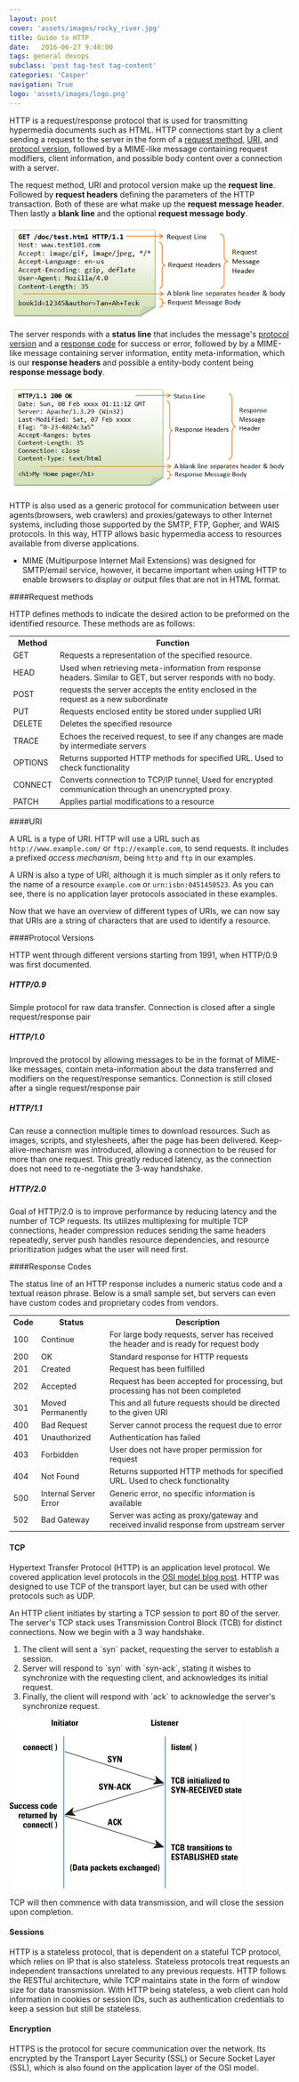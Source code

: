 ```yaml
---
layout: post
cover: 'assets/images/rocky_river.jpg'
title: Guide to HTTP
date:   2016-06-27 9:48:00
tags: general devops
subclass: 'post tag-test tag-content'
categories: 'Casper'
navigation: True
logo: 'assets/images/logo.png'
---
```


HTTP is a request/response protocol that is used for transmitting hypermedia documents such as HTML. HTTP connections start by a client sending a request to the server in the form of a [request method](#methods), [URI](#uri), and [protocol version](#versions), followed by a MIME-like message containing request modifiers, client information, and possible body content over a connection with a server. 

The request method, URI and protocol version make up the __request line__. Followed by __request headers__ defining the parameters of the HTTP transaction. Both of these are what make up the __request message header__. Then lastly a __blank line__ and the optional __request message body__.

![image of HTTP request](/assets/images/http_request.jpg)

The server responds with a __status line__ that includes the message's [protocol version](#versions) and a [response code](#codes) for success or error, followed by by a MIME-like message containing server information, entity meta-information, which is our __response headers__ and possible a entity-body content being __response message body__.

![image of HTTP request](/assets/images/http_response.jpg)

HTTP is also used as a generic protocol for communication between user agents(browsers, web crawlers) and proxies/gateways to other Internet systems, including those supported by the SMTP, FTP, Gopher, and WAIS protocols. In this way, HTTP allows basic hypermedia access to resources available from diverse applications.

* MIME (Multipurpose Internet Mail Extensions) was designed for SMTP/email service, however, it became important when using HTTP to enable browsers to display or output files that are not in HTML format.

####<a name="methods"></a>Request methods

HTTP defines methods to indicate the desired action to be preformed on the identified resource. These methods are as follows:

<table style="width:100%">
  <tr>
    <th>Method</th>
    <th>Function</th> 
  </tr>
  <tr>
    <td>GET</td>
    <td>Requests a representation of the specified resource.</td> 
  </tr>
  <tr>
    <td>HEAD</td>
    <td>Used when retrieving meta-information from response headers. Similar to GET, but server responds with no body.</td> 
  </tr>
  <tr>
    <td>POST</td>
    <td>requests the server accepts the entity enclosed in the request as a new subordinate</td> 
  </tr>
  <tr>
    <td>PUT</td>
    <td>Requests enclosed entity be stored under supplied URI</td> 
  </tr>
  <tr>
    <td>DELETE</td>
    <td>Deletes the specified resource</td> 
  </tr>
  <tr>
    <td>TRACE</td>
    <td>Echoes the received request, to see if any changes are made by intermediate servers</td> 
  </tr>
  <tr>
    <td>OPTIONS</td>
    <td>Returns supported HTTP methods for specified URL. Used to check functionality</td> 
  </tr>
  <tr>
    <td>CONNECT</td>
    <td>Converts connection to TCP/IP tunnel, Used for encrypted communication through an unencrypted proxy.</td> 
  </tr>
  <tr>
    <td>PATCH</td>
    <td>Applies partial modifications to a resource</td> 
  </tr>
</table>

####<a name="uri"></a>URI

A URL is a type of URI. HTTP will use a URL such as `http://www.example.com/` or `ftp://example.com`, to send requests. It includes a prefixed *access mechanism*, being `http` and `ftp` in our examples. 

A URN is also a type of URI, although it is much simpler as it only refers to the name of a resource `example.com` or `urn:isbn:0451450523`. As you can see, there is no application layer protocols associated in these examples.

Now that we have an overview of different types of URIs, we can now say that URIs are a string of characters that are used to identify a resource.

####<a name="versions"></a>Protocol Versions

HTTP went through different versions starting from 1991, when HTTP/0.9 was first documented.

##### HTTP/0.9

Simple protocol for raw data transfer. Connection is closed after a single request/response pair

##### HTTP/1.0

Improved the protocol by allowing messages to be in the format of MIME-like messages, contain meta-information about the data transferred and modifiers on the request/response semantics. Connection is still closed after a single request/response pair

##### HTTP/1.1

Can reuse a connection multiple times to download resources. Such as images, scripts, and stylesheets, after the page has been delivered. Keep-alive-mechanism was introduced, allowing a connection to be reused for more than one request. This greatly reduced latency, as the connection does not need to re-negotiate the 3-way handshake. 

##### HTTP/2.0

Goal of HTTP/2.0 is to improve performance by reducing latency and the number of TCP requests. Its utilizes multiplexing for multiple TCP connections, header compression reduces sending the same headers repeatedly, server push handles resource dependencies, and resource prioritization judges what the user will need first.

####<a name="codes"></a>Response Codes

The status line of an HTTP response includes a numeric status code and a textual reason phrase. Below is a small sample set, but servers can even have custom codes and proprietary codes from vendors.

<table style="width:100%">
  <tr>
    <th>Code</th>
    <th>Status</th>
    <th>Description</th>
  </tr>
  <tr>
    <td>100</td>
    <td>Continue</td>
    <td>For large body requests, server has received the header and is ready for request body</td>
  </tr>
  <tr>
    <td>200</td>
    <td>OK</td>
    <td>Standard response for HTTP requests</td>
  </tr>
  <tr>
    <td>201</td>
    <td>Created</td>
    <td>Request has been fulfilled</td> 
  </tr>
  <tr>
    <td>202</td>
    <td>Accepted</td>
    <td>Request has been accepted for processing, but processing has not been completed</td> 
  </tr>
  <tr>
    <td>301</td>
    <td>Moved Permanently</td>
    <td>This and all future requests should be directed to the given URI</td> 
  </tr>
  <tr>
    <td>400</td>
    <td>Bad Request</td>
    <td>Server cannot process the request due to error</td> 
  </tr>
  <tr>
    <td>401</td>
    <td>Unauthorized</td>
    <td>Authentication has failed</td> 
  </tr>
  <tr>
    <td>403</td>
    <td>Forbidden</td>
    <td>User does not have proper permission for request</td> 
  </tr>
  <tr>
    <td>404</td>
    <td>Not Found</td>
    <td>Returns supported HTTP methods for specified URL. Used to check functionality</td> 
  </tr>
  <tr>
    <td>500</td>
    <td>Internal Server Error</td>
    <td>Generic error, no specific information is available</td> 
  </tr>
  <tr>
    <td>502</td>
    <td>Bad Gateway</td>
    <td>Server was acting as proxy/gateway and received invalid response from upstream server</td>
  </tr>
</table>

#### TCP

Hypertext Transfer Protocol (HTTP) is an application level protocol. We covered application level protocols in the [OSI model blog post](/the-osi-model). HTTP was designed to use TCP of the transport layer, but can be used with other protocols such as UDP. 

An HTTP client initiates by starting a TCP session to port 80 of the server. The server's TCP stack uses Transmission Control Block (TCB) for distinct connections. Now we begin with a 3 way handshake.

<ol>
  <li>The client will sent a `syn` packet, requesting the server to establish a session.</li>
  <li>Server will respond to `syn` with `syn-ack`, stating it wishes to synchronize with the requesting client, and acknowledges its initial request.</li>
  <li>Finally, the client will respond with `ack` to acknowledge the server's synchronize request. 
</ol>

![image of 3 way handshake for TCP connection](/assets/images/3-way-handshake.jpg)

TCP will then commence with data transmission, and will close the session upon completion.

#### Sessions

HTTP is a stateless protocol, that is dependent on a stateful TCP protocol, which relies on IP that is also stateless. Stateless protocols treat requests an independent transactions unrelated to any previous requests. HTTP follows the RESTful architecture, while TCP maintains state in the form of window size for data transmission. With HTTP being stateless, a web client can hold information in cookies or session IDs, such as authentication credentials to keep a session but still be stateless.

#### Encryption

HTTPS is the protocol for secure communication over the network. Its encrypted by the Transport Layer Security (SSL) or Secure Socket Layer (SSL), which is also found on the application layer of the OSI model.


